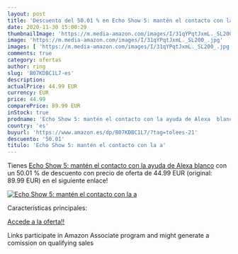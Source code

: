 ```yaml
---
layout: post
title: 'Descuento del 50.01 % en Echo Show 5: mantén el contacto con la a'
date: 2020-11-30 15:00:29
thumbnailImage: 'https://m.media-amazon.com/images/I/31qYPqtJxmL._SL200_.jpg'
image: 'https://m.media-amazon.com/images/I/31qYPqtJxmL._SL200_.jpg'
images: [ 'https://m.media-amazon.com/images/I/31qYPqtJxmL._SL200_.jpg' ]
comments: true
category: ofertas
author: ring
slug: 'B07KDBC1L7-es'
description:
actualPrice: 44.99 EUR
currency: EUR
price: 44.99
comparePrice: 89.99 EUR
inStock: true
prodname: 'Echo Show 5: mantén el contacto con la ayuda de Alexa  blanco'
country: 'es'
buyurl: 'https://www.amazon.es/dp/B07KDBC1L7/?tag=tolees-21'
descuento: '50.01'
titulo: 'Echo Show 5: mantén el contacto con la a'
---
```


Tienes [Echo Show 5: mantén el contacto con la ayuda de Alexa  blanco](https://www.amazon.es/dp/B07KDBC1L7/?tag=tolees-21) con un 50.01 % de descuento con precio de oferta de 44.99 EUR (original: 89.99 EUR) en el siguiente enlace!

[![Echo Show 5: mantén el contacto con la a](https://m.media-amazon.com/images/I/31qYPqtJxmL._SL200_.jpg)](https://www.amazon.es/dp/B07KDBC1L7/?tag=tolees-21)

Características principales:


[Accede a la oferta!!](https://www.amazon.es/dp/B07KDBC1L7/?tag=tolees-21)

Links participate in Amazon Associate program and might generate a comission on qualifying sales


